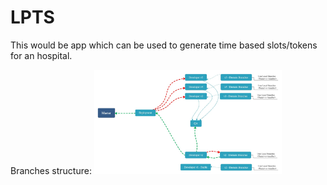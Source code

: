 # LPTS
This would be app which can be used to generate time based slots/tokens for an hospital.

Branches structure:
<img src="./lpts_git_branches.jpg" width="300">
